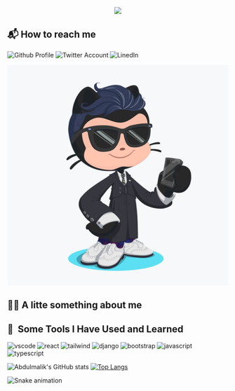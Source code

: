 <p align="center">
  <img src="https://capsule-render.vercel.app/api?text=Hola!👋&animation=fadeIn&type=waving&color=gradient&height=200"/>
</p>

## 📬 How to reach me

![Github Profile](https://www.vectorlogo.zone/logos/github/github-ar21.svg)
![Twitter Account](https://www.vectorlogo.zone/logos/twitter/twitter-ar21.svg)
![LinedIn](https://www.vectorlogo.zone/logos/linkedin/linkedin-ar21.svg)

![Avatar](/octocat-20.png)

## 👷‍♂️ A litte something about me

## 🚀 &nbsp;Some Tools I Have Used and Learned</h2>
<p align="left">
<img src="https://cdn.jsdelivr.net/gh/devicons/devicon/icons/vscode/vscode-original.svg" alt="vscode" width="45" height="45"/>
<img src="https://cdn.jsdelivr.net/gh/devicons/devicon/icons/react/react-original.svg"  alt="react" width="45" height="45"//>
<img src="https://cdn.jsdelivr.net/gh/devicons/devicon/icons/tailwindcss/tailwindcss-plain.svg"  alt="tailwind" width="45" height="45"//>
<img src="https://cdn.jsdelivr.net/gh/devicons/devicon/icons/django/django-plain.svg"  alt="django" width="45" height="45"//>
<img src="https://cdn.jsdelivr.net/gh/devicons/devicon/icons/bootstrap/bootstrap-original.svg" alt="bootstrap" width="45" height="45"/ />
<img src="https://cdn.jsdelivr.net/gh/devicons/devicon/icons/javascript/javascript-plain.svg"  alt="javascript" width="45" height="45"//>
<img src="https://cdn.jsdelivr.net/gh/devicons/devicon/icons/typescript/typescript-plain.svg"  alt="typescript" width="45" height="45"//>
                                                  
</p>

![Abdulmalik's GitHub stats](https://github-readme-stats.vercel.app/api?username=abdulmalikyusuf&show_icons=true)
[![Top Langs](https://github-readme-stats.vercel.app/api/top-langs/?username=abdulmalikyusuf)](https://github.com/anuraghazra/github-readme-stats)

![Snake animation](https://github.com/thepiyushmalhotra/thepiyushmalhotra/blob/output/github-contribution-grid-snake.svg)
